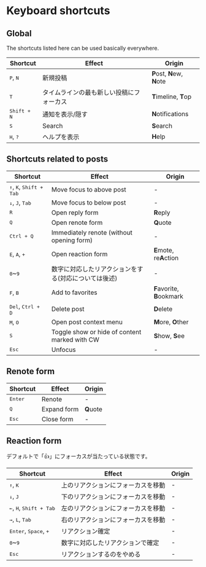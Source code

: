 # Keyboard shortcuts

## Global
The shortcuts listed here can be used basically everywhere.
<table>
    <thead>
        <tr><th>Shortcut</th><th>Effect</th><th>Origin</th></tr>
    </thead>
    <tbody>
        <tr><td><kbd class="key">P</kbd>, <kbd class="key">N</kbd></td><td>新規投稿</td><td><b>P</b>ost, <b>N</b>ew, <b>N</b>ote</td></tr>
        <tr><td><kbd class="key">T</kbd></td><td>タイムラインの最も新しい投稿にフォーカス</td><td><b>T</b>imeline, <b>T</b>op</td></tr>
        <tr><td><kbd class="group"><kbd class="key">Shift</kbd> + <kbd class="key">N</kbd></kbd></td><td>通知を表示/隠す</td><td><b>N</b>otifications</td></tr>
        <tr><td><kbd class="key">S</kbd></td><td>Search</td><td><b>S</b>earch</td></tr>
        <tr><td><kbd class="key">H</kbd>, <kbd class="key">?</kbd></td><td>ヘルプを表示</td><td><b>H</b>elp</td></tr>
    </tbody>
</table>

## Shortcuts related to posts

<table>
    <thead>
        <tr><th>Shortcut</th><th>Effect</th><th>Origin</th></tr>
    </thead>
    <tbody>
        <tr><td><kbd class="key">↑</kbd>, <kbd class="key">K</kbd>, <kbd class="group"><kbd class="key">Shift</kbd> + <kbd class="key">Tab</kbd></kbd></td><td>Move focus to above post</td><td>-</td></tr>
        <tr><td><kbd class="key">↓</kbd>, <kbd class="key">J</kbd>, <kbd class="key">Tab</kbd></td><td>Move focus to below post</td><td>-</td></tr>
        <tr><td><kbd class="key">R</kbd></td><td>Open reply form</td><td><b>R</b>eply</td></tr>
        <tr><td><kbd class="key">Q</kbd></td><td>Open renote form</td><td><b>Q</b>uote</td></tr>
        <tr><td><kbd class="group"><kbd class="key">Ctrl</kbd> + <kbd class="key">Q</kbd></kbd></td><td>Immediately renote (without opening form)</td><td>-</td></tr>
        <tr><td><kbd class="key">E</kbd>, <kbd class="key">A</kbd>, <kbd class="key">+</kbd></td><td>Open reaction form</td><td><b>E</b>mote, re<b>A</b>ction</td></tr>
        <tr><td><kbd class="key">0</kbd>~<kbd class="key">9</kbd></td><td>数字に対応したリアクションをする(対応については後述)</td><td>-</td></tr>
        <tr><td><kbd class="key">F</kbd>, <kbd class="key">B</kbd></td><td>Add to favorites</td><td><b>F</b>avorite, <b>B</b>ookmark</td></tr>
        <tr><td><kbd class="key">Del</kbd>, <kbd class="group"><kbd class="key">Ctrl</kbd> + <kbd class="key">D</kbd></kbd></td><td>Delete post</td><td><b>D</b>elete</tr>
        <tr><td><kbd class="key">M</kbd>, <kbd class="key">O</kbd></td><td>Open post context menu</td><td><b>M</b>ore, <b>O</b>ther</td></tr>
        <tr><td><kbd class="key">S</kbd></td><td>Toggle show or hide of content marked with CW</td><td><b>S</b>how, <b>S</b>ee</td></tr>
        <tr><td><kbd class="key">Esc</kbd></td><td>Unfocus</td><td>-</td></tr>
    </tbody>
</table>

## Renote form

<table>
    <thead>
        <tr><th>Shortcut</th><th>Effect</th><th>Origin</th></tr>
    </thead>
    <tbody>
        <tr><td><kbd class="key">Enter</kbd></td><td>Renote</td><td>-</td></tr>
        <tr><td><kbd class="key">Q</kbd></td><td>Expand form</td><td><b>Q</b>uote</td></tr>
        <tr><td><kbd class="key">Esc</kbd></td><td>Close form</td><td>-</td></tr>
    </tbody>
</table>

## Reaction form
デフォルトで「👍」にフォーカスが当たっている状態です。
<table>
    <thead>
        <tr><th>Shortcut</th><th>Effect</th><th>Origin</th></tr>
    </thead>
    <tbody>
        <tr><td><kbd class="key">↑</kbd>, <kbd class="key">K</kbd></td><td>上のリアクションにフォーカスを移動</td><td>-</td></tr>
        <tr><td><kbd class="key">↓</kbd>, <kbd class="key">J</kbd></td><td>下のリアクションにフォーカスを移動</td><td>-</td></tr>
        <tr><td><kbd class="key">←</kbd>, <kbd class="key">H</kbd>, <kbd class="group"><kbd class="key">Shift</kbd> + <kbd class="key">Tab</kbd></kbd></td><td>左のリアクションにフォーカスを移動</td><td>-</td></tr>
        <tr><td><kbd class="key">→</kbd>, <kbd class="key">L</kbd>, <kbd class="key">Tab</kbd></td><td>右のリアクションにフォーカスを移動</td><td>-</td></tr>
        <tr><td><kbd class="key">Enter</kbd>, <kbd class="key">Space</kbd>, <kbd class="key">+</kbd></td><td>リアクション確定</td><td>-</td></tr>
        <tr><td><kbd class="key">0</kbd>~<kbd class="key">9</kbd></td><td>数字に対応したリアクションで確定</td><td>-</td></tr>
        <tr><td><kbd class="key">Esc</kbd></td><td>リアクションするのをやめる</td><td>-</td></tr>
    </tbody>
</table>
